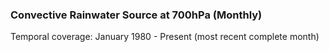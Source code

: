 ### Convective Rainwater Source at 700hPa (Monthly)
Temporal coverage: January 1980 - Present (most recent complete month)
